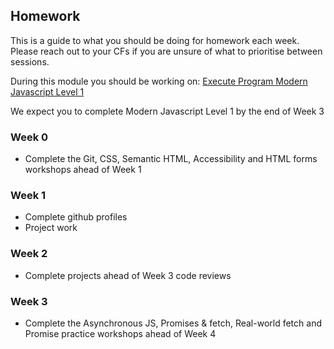 ## Homework

This is a guide to what you should be doing for homework each week. Please reach out to your CFs if you are unsure of what to prioritise between sessions.

During this module you should be working on: [Execute Program Modern Javascript Level 1](https://www.executeprogram.com)

   We expect you to complete Modern Javascript Level 1 by the end of Week 3

### Week 0

- Complete the Git, CSS, Semantic HTML, Accessibility and HTML forms workshops ahead of Week 1

### Week 1

- Complete github profiles
- Project work

### Week 2

- Complete projects ahead of Week 3 code reviews

### Week 3

- Complete the Asynchronous JS, Promises & fetch, Real-world fetch and Promise practice workshops ahead of Week 4

